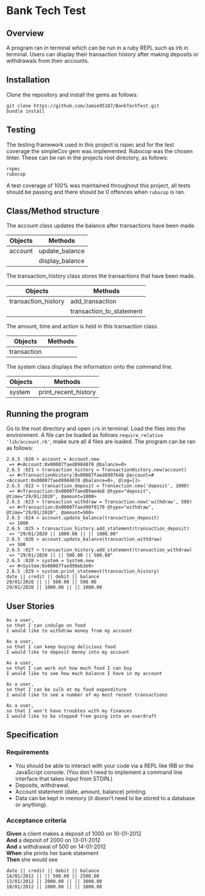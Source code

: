 # Bank Tech Test

## Overview

A program ran in terminal which can be run in a ruby REPL such as irb in terminal. Users can display their transaction history after making deposits or withdrawals from their accounts.

## Installation

Clone the repository and install the gems as follows:

```
git clone https://github.com/Jamie95187/BankTechTest.git
bundle install
```

## Testing

The testing framework used in this project is rspec and for the test coverage the simpleCov gem was implemented. Rubocop was the chosen linter. These can be ran in the projects root directory, as follows:

```
rspec
rubocop
```

A test coverage of 100% was maintained throughout this project, all tests should be passing and there should be 0 offences when `rubocop` is ran.

## Class/Method structure

The account class updates the balance after transactions have been made.

| Objects | Methods |
| --- | --- |
| account | update_balance |
| | display_balance |

The transaction_history class stores the transactions that have been made.

| Objects | Methods |
| --- | --- |
| transaction_history | add_transaction |
| | transaction_to_statement |

The amount, time and action is held in this transaction class.

| Objects | Methods |
| --- | --- |
| transaction | |

The system class displays the information onto the command line.

| Objects | Methods |
| --- | --- |
| system | print_recent_history |

## Running the program

Go to the root directory and open `irb` in terminal. Load the files into the environment. A file can be loaded as follows `require_relative 'lib/account.rb'`, make sure all 4 files are loaded. The program can be ran as follows:

```
2.6.5 :020 > account = Account.new
 => #<Account:0x00007faed8984070 @balance=0>
2.6.5 :021 > transaction_history = TransactionHistory.new(account)
 => #<TransactionHistory:0x00007faed8997648 @account=#<Account:0x00007faed8984070 @balance=0>, @log=[]>
2.6.5 :022 > transaction_deposit = Transaction.new('deposit', 1000)
 => #<Transaction:0x00007faed89aede8 @type="deposit", @time="29/01/2020", @amount=1000>
2.6.5 :023 > transaction_withdraw = Transaction.new('withdraw', 500)
 => #<Transaction:0x00007faed90f9170 @type="withdraw", @time="29/01/2020", @amount=500>
2.6.5 :024 > account.update_balance(transaction_deposit)
 => 1000
2.6.5 :025 > transaction_history.add_statement(transaction_deposit)
 => "29/01/2020 || 1000.00 || || 1000.00"
2.6.5 :026 > account.update_balance(transaction_withdraw)
 => 500
2.6.5 :027 > transaction_history.add_statement(transaction_withdraw)
 => "29/01/2020 || || 500.00 || 500.00"
2.6.5 :028 > system = System.new
 => #<System:0x00007faed90eb3e0>
2.6.5 :029 > system.print_statement(transaction_history)
date || credit || debit || balance
29/01/2020 || || 500.00 || 500.00
29/01/2020 || 1000.00 || || 1000.00
```

## User Stories

```
As a user,
so that I can indulge on food
I would like to withdraw money from my account

As a user,
so that I can keep buying delicious food
I would like to deposit money into my account

As a user,
so that I can work out how much food I can buy
I would like to see how much balance I have in my account

As a user,
so that I can be sulk at my food expenditure
I would like to see a number of my most recent transactions

As a user,
so that I won't have troubles with my finances
I would like to be stopped from going into an overdraft
```

## Specification

### Requirements

* You should be able to interact with your code via a REPL like IRB or the JavaScript console.  (You don't need to implement a command line interface that takes input from STDIN.)
* Deposits, withdrawal.
* Account statement (date, amount, balance) printing.
* Data can be kept in memory (it doesn't need to be stored to a database or anything).

### Acceptance criteria

**Given** a client makes a deposit of 1000 on 10-01-2012  
**And** a deposit of 2000 on 13-01-2012  
**And** a withdrawal of 500 on 14-01-2012  
**When** she prints her bank statement  
**Then** she would see

```
date || credit || debit || balance
14/01/2012 || || 500.00 || 2500.00
13/01/2012 || 2000.00 || || 3000.00
10/01/2012 || 1000.00 || || 1000.00
```
